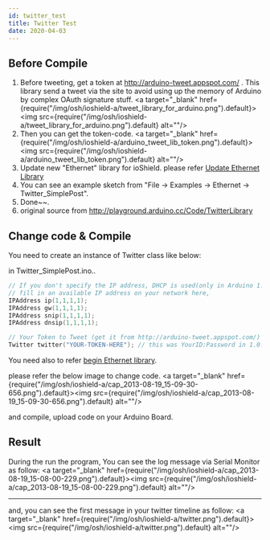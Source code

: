 ```yaml
---
id: twitter_test
title: Twitter Test
date: 2020-04-03
---
```


## Before Compile

1.  Before tweeting, get a token at <http://arduino-tweet.appspot.com/>
    . This library send a tweet via the site to avoid using up the
    memory of Arduino by complex OAuth signature stuff.
    <a target="_blank" href={require("/img/osh/ioshield-a/tweet_library_for_arduino.png").default}><img src={require("/img/osh/ioshield-a/tweet_library_for_arduino.png").default} alt=""/></a>
2.  Then you can get the token-code.
    <a target="_blank" href={require("/img/osh/ioshield-a/arduino_tweet_lib_token.png").default}><img src={require("/img/osh/ioshield-a/arduino_tweet_lib_token.png").default} alt=""/></a>
3.  Update new "Ethernet" library for ioShield. please refer [Update
    Ethernet Library](/osh/ioshield-a/updatelib)
4.  You can see an example sketch from "File -\> Examples -\> Ethernet
    -\> Twitter\_SimplePost".
5.  Done\~\~.
6.  original source from
    <http://playground.arduino.cc/Code/TwitterLibrary>

## Change code & Compile

You need to create an instance of Twitter class like below:

in Twitter\_SimplePost.ino..

``` cpp
// If you don't specify the IP address, DHCP is used(only in Arduino 1.0 or later).
// fill in an available IP address on your network here,
IPAddress ip(1,1,1,1);
IPAddress gw(1,1,1,1);
IPAddress snip(1,1,1,1);
IPAddress dnsip(1,1,1,1);

// Your Token to Tweet (get it from http://arduino-tweet.appspot.com/)
Twitter twitter("YOUR-TOKEN-HERE"); // this was YourID:Password in 1.0.1
```

You need also to refer [begin Ethernet
library](http://arduino.cc/en/Reference/EthernetBegin).

please refer the below image to change code.
<a target="_blank" href={require("/img/osh/ioshield-a/cap_2013-08-19_15-09-30-656.png").default}><img src={require("/img/osh/ioshield-a/cap_2013-08-19_15-09-30-656.png").default} alt=""/></a>

and compile, upload code on your Arduino Board.

## Result

During the run the program, You can see the log message via Serial
Monitor as follow: <a target="_blank" href={require("/img/osh/ioshield-a/cap_2013-08-19_15-08-00-229.png").default}><img src={require("/img/osh/ioshield-a/cap_2013-08-19_15-08-00-229.png").default} alt=""/></a>

-----

and, you can see the first message in your twitter timeline as follow:
<a target="_blank" href={require("/img/osh/ioshield-a/twitter.png").default}><img src={require("/img/osh/ioshield-a/twitter.png").default} alt=""/></a>